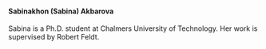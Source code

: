 <h4><strong>Sabinakhon (Sabina) Akbarova</strong></h4> 

Sabina is a Ph.D. student at Chalmers University of Technology. Her work is supervised by Robert Feldt.

